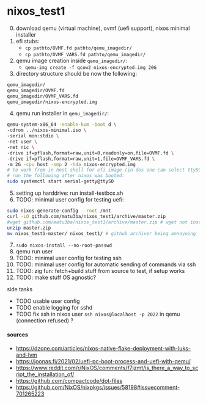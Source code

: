 # nixos_test1

0. download qemu (virtual machine), ovmf (uefi support), nixos minimal installer
1. efi stubs:
   * `cp pathto/OVMF.fd pathto/qemu_imagedir/`
   * `cp pathto/OVMF_VARS.fd pathto/qemu_imagedir/`
2. qemu image creation inside `qemu_imagedir/`:
   * `qemu-img create -f qcow2 nixos-encrypted.img 20G`
3. directory structure should be now the following:
```txt
qemu_imagedir/
qemu_imagedir/OVMF.fd
qemu_imagedir/OVMF_VARS.fd
qemu_imagedir/nixos-encrypted.img
```
4. qemu run installer in `qemu_imagedir/`:
```sh
qemu-system-x86_64 -enable-kvm -boot d \
-cdrom ../nixos-minimal.iso \
-serial mon:stdio \
-net user \
-net nic \
-drive if=pflash,format=raw,unit=0,readonly=on,file=OVMF.fd \
-drive if=pflash,format=raw,unit=1,file=OVMF_VARS.fd \
-m 2G -cpu host -smp 2 -hda nixos-encrypted.img
# to work from in host shell for efi image (in dos one can select ttyS0 from grub)
# run the following after nixos was booted:
sudo systemctl start serial-getty@ttyS0
```
5. setting up harddrive: run install-testbox.sh
6. TODO: minimal user config for testing uefi:
```sh
sudo nixos-generate-config --root /mnt
curl -LO github.com/matu3ba/nixos_test1/archive/master.zip
#wget github.com/matu3ba/nixos_test1/archive/master.zip # wget not installed
unzip master.zip
mv nixos_test1-master/ nixos_test1/ # github archiver being annoyoing
```
7. `sudo nixos-install --no-root-passwd`
7. qemu run user
8. TODO: minimal user config for testing ssh
9. TODO: minimal user config for automatic sending of commands via ssh
10. TODO: zig fun: fetch+build stuff from source to test, if setup works
11. TODO: make stuff OS agnostic?

side tasks
* TODO usable user config
* TODO enable logging for sshd
* TODO fix ssh in nixos user `ssh nixos@localhost -p 2022` in qemu (connection refused) ?

#### sources

* https://dzone.com/articles/nixos-native-flake-deployment-with-luks-and-lvm
* https://joonas.fi/2021/02/uefi-pc-boot-process-and-uefi-with-qemu/
* https://www.reddit.com/r/NixOS/comments/f7jzmt/is_there_a_way_to_script_the_installation_of/
* https://github.com/compactcode/dot-files
* https://github.com/NixOS/nixpkgs/issues/58198#issuecomment-701265223
